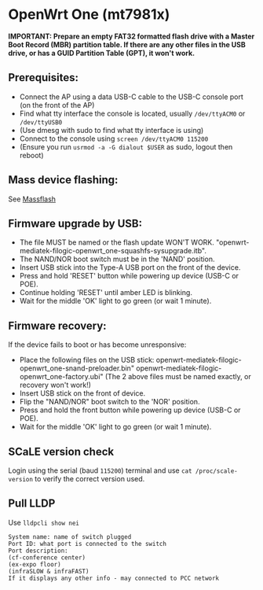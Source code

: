 # OpenWrt One (mt7981x)

**IMPORTANT: Prepare an empty FAT32 formatted flash drive with a Master Boot Record (MBR) partition table. If there are any other files in the USB drive, or has a GUID Partition Table (GPT), it won't work.**

## Prerequisites:

- Connect the AP using a data USB-C cable to the USB-C console port (on the front of the AP)
- Find what tty interface the console is located, usually `/dev/ttyACM0` or `/dev/ttyUSB0`
- (Use dmesg with sudo to find what tty interface is using)
- Connect to the console using `screen /dev/ttyACM0 115200`
- (Ensure you run `usrmod -a -G dialout $USER` as sudo, logout then reboot)

## Mass device flashing:

See [Massflash](./MASSFLASH.md)

## Firmware upgrade by USB:

- The file MUST be named or the flash update WON'T WORK.
  "openwrt-mediatek-filogic-openwrt_one-squashfs-sysupgrade.itb".
- The NAND/NOR boot switch must be in the 'NAND' position.
- Insert USB stick into the Type-A USB port on the front of the device.
- Press and hold 'RESET' button while powering up device (USB-C or POE).
- Continue holding 'RESET' until amber LED is blinking.
- Wait for the middle 'OK' light to go green (or wait 1 minute).

## Firmware recovery:

If the device fails to boot or has become unresponsive:

- Place the following files on the USB stick:
  openwrt-mediatek-filogic-openwrt_one-snand-preloader.bin"
  openwrt-mediatek-filogic-openwrt_one-factory.ubi"
  (The 2 above files must be named exactly, or recovery won't work!)
- Insert USB stick on the front of device.
- Flip the "NAND/NOR" boot switch to the 'NOR' position.
- Press and hold the front button while powering up device (USB-C or POE).
- Wait for the middle 'OK' light to go green (or wait 1 minute).

## SCaLE version check

Login using the serial (baud `115200`) terminal and use `cat /proc/scale-version` to verify the correct version used.

## Pull LLDP

Use `lldpcli show nei`

```
System name: name of switch plugged
Port ID: what port is connected to the switch
Port description:
(cf-conference center)
(ex-expo floor)
(infraSLOW & infraFAST)
If it displays any other info - may connected to PCC network
```
